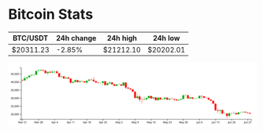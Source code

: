 # Bitcoin Stats

BTC/USDT|24h change|24h high|24h low|
|---|---|---|---|
|$20311.23|-2.85%|$21212.10|$20202.01|

<img src="./chart.svg">
